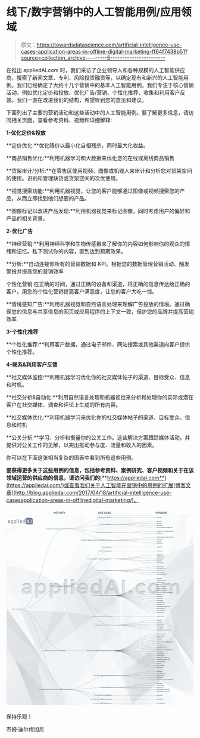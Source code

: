 # 线下/数字营销中的人工智能用例/应用领域

> 原文：<https://towardsdatascience.com/artificial-intelligence-use-cases-application-areas-in-offline-digital-marketing-ff64f7438b51?source=collection_archive---------5----------------------->

在推出 appliedAI.com 时，我们采访了企业领导人和各种规模的人工智能供应商，搜索了新闻文章、专利、风险投资融资等，以确定现有和新兴的人工智能用例。我们已经确定了大约十几个营销中的基本人工智能用例。我们专注于核心营销活动，例如优化定价和投放、优化广告/营销、个性化推荐、收集和利用客户反馈。我们一直在改进我们的结构，希望听到您的意见和建议。

下面列出了主要的营销活动和这些活动中的人工智能用例。要了解更多信息，请访问相关页面，查看参考资料、视频和详细解释:

**1-优化定价&投放**

**定价优化:**优化降价以最小化自相残杀，同时最大化收益。

**商品销售优化:**利用机器学习和大数据来优化您的在线或离线商品销售

**货架审计/分析:**在零售区使用视频、图像或机器人来审计和分析您对货架空间的使用。识别和管理缺货或货架空间的次优使用。

**视觉搜索功能:**利用机器视觉，让您的客户能够通过图像或视频搜索您的产品，从而立即找到他们想要的产品。

**图像标记以改进产品发现:**利用机器视觉来标记图像，同时考虑用户的偏好和产品的相关背景。

**2-优化广告**

**神经营销:**利用神经科学和生物传感器来了解你的内容如何影响你的观众的情绪和记忆。私下测试你的内容，直到达到预期效果。

**分析:**自动连接你所有的营销数据和 KPI。根据您的数据管理营销活动、触发警报并提高您的营销效率

个性化营销:在正确的时间，通过正确的设备和渠道，将正确的信息传达给正确的客户。用您的个性化营销提高客户满意度，让您的客户大吃一惊。

**情境感知广告:**利用机器视觉和自然语言处理来理解广告投放的情境。通过确保您的信息与共享信息的网页或应用程序的上下文一致，保护您的品牌并提高营销效率

**3-个性化推荐**

**个性化推荐:**利用客户数据，通过电子邮件、网站搜索或其他渠道向客户提供个性化推荐。

**4-联系&利用客户反馈**

**社交媒体监控:**利用机器学习优化你的社交媒体帖子的渠道、目标受众、信息和时机。

**社交分析&自动化:**利用自然语言处理和机器视觉来分析和处理你的实际或潜在客户在社交媒体、调查和评论上生成的所有内容。

**社交媒体优化:**利用机器学习来优化你的社交媒体帖子的渠道、目标受众、信息和时机

**公关分析:**学习、分析和衡量你的公关工作。这些解决方案跟踪媒体活动，并提供对公关工作的见解，以突出推动参与度、流量和收入的因素。

你可以在下面这张相当复杂的图表中看到所有这些用例。

**要获得更多关于这些用例的信息，包括参考资料、案例研究、客户视频和关于在该领域运营的供应商的信息，请访问我们的**[**https://appliedai.com**](https://appliedai.com/)或查看我们关于人工智能在营销中的用例的扩展[博客文章](http://blog.appliedai.com/2017/04/18/artificial-intelligence-use-casesapplication-areas-in-offlinedigital-marketing/)。

![](img/43ad71250683392074264bcb566a5062.png)

保持乐观！

杰姆·迪尔梅加尼